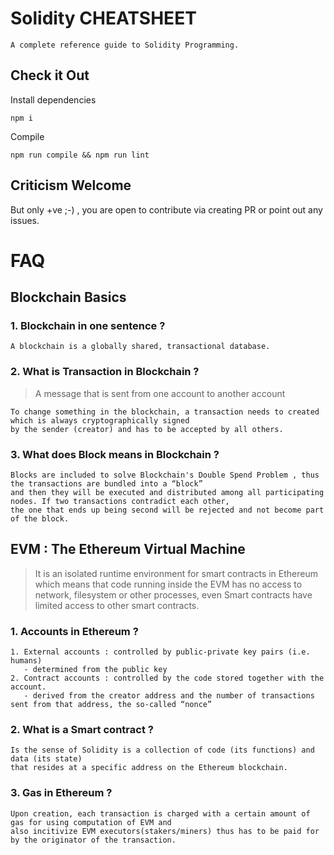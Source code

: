# Solidity CHEATSHEET

```
A complete reference guide to Solidity Programming.
```

## Check it Out

Install dependencies

```
npm i
```

Compile

```
npm run compile && npm run lint
```

## Criticism Welcome

But only +ve ;-) , you are open to contribute via creating PR or point out any issues.

# FAQ

## Blockchain Basics

### 1. Blockchain in one sentence ?

```
A blockchain is a globally shared, transactional database.
```

### 2. What is Transaction in Blockchain ?

> A message that is sent from one account to another account

```
To change something in the blockchain, a transaction needs to created which is always cryptographically signed
by the sender (creator) and has to be accepted by all others.
```

### 3. What does Block means in Blockchain ?

```
Blocks are included to solve Blockchain's Double Spend Problem , thus the transactions are bundled into a “block”
and then they will be executed and distributed among all participating nodes. If two transactions contradict each other,
the one that ends up being second will be rejected and not become part of the block.
```

## EVM : The Ethereum Virtual Machine

> It is an isolated runtime environment for smart contracts in Ethereum which means that code running inside the EVM
> has no access to network, filesystem or other processes, even Smart contracts have limited access to other smart contracts.

### 1. Accounts in Ethereum ?

```
1. External accounts : controlled by public-private key pairs (i.e. humans)
   - determined from the public key
2. Contract accounts : controlled by the code stored together with the account.
   - derived from the creator address and the number of transactions sent from that address, the so-called “nonce”
```

### 2. What is a Smart contract ?

```
Is the sense of Solidity is a collection of code (its functions) and data (its state)
that resides at a specific address on the Ethereum blockchain.
```

### 3. Gas in Ethereum ?

```
Upon creation, each transaction is charged with a certain amount of gas for using computation of EVM and
also incitivize EVM executors(stakers/miners) thus has to be paid for by the originator of the transaction.
```
